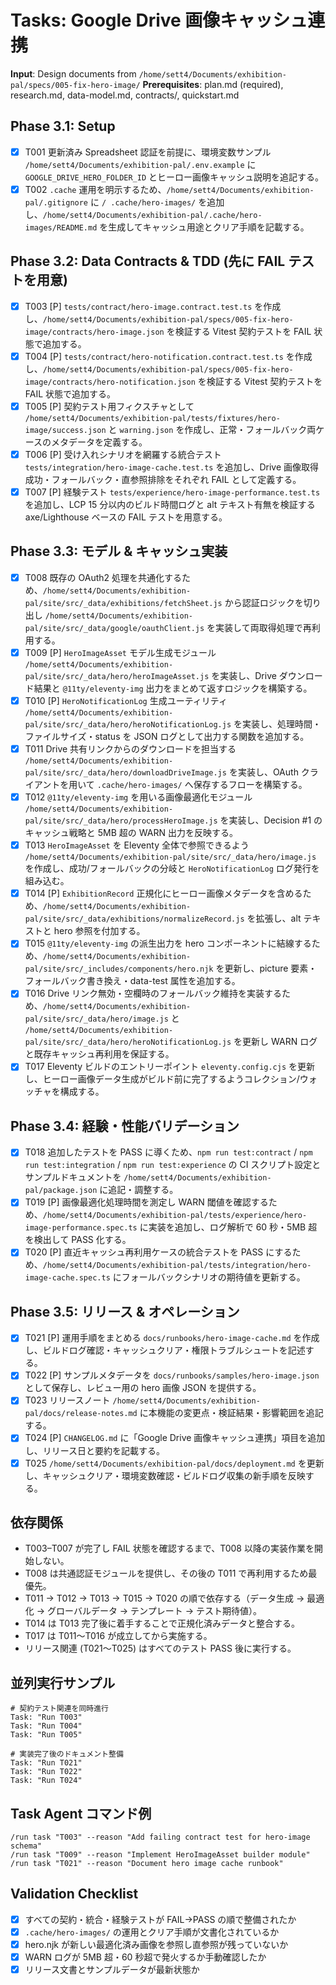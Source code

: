 # Tasks: Google Drive 画像キャッシュ連携

**Input**: Design documents from `/home/sett4/Documents/exhibition-pal/specs/005-fix-hero-image/`
**Prerequisites**: plan.md (required), research.md, data-model.md, contracts/, quickstart.md

## Phase 3.1: Setup
- [x] T001 更新済み Spreadsheet 認証を前提に、環境変数サンプル `/home/sett4/Documents/exhibition-pal/.env.example` に `GOOGLE_DRIVE_HERO_FOLDER_ID` とヒーロー画像キャッシュ説明を追記する。
- [x] T002 `.cache` 運用を明示するため、`/home/sett4/Documents/exhibition-pal/.gitignore` に `/ .cache/hero-images/` を追加し、`/home/sett4/Documents/exhibition-pal/.cache/hero-images/README.md` を生成してキャッシュ用途とクリア手順を記載する。

## Phase 3.2: Data Contracts & TDD (先に FAIL テストを用意)
- [x] T003 [P] `tests/contract/hero-image.contract.test.ts` を作成し、`/home/sett4/Documents/exhibition-pal/specs/005-fix-hero-image/contracts/hero-image.json` を検証する Vitest 契約テストを FAIL 状態で追加する。
- [x] T004 [P] `tests/contract/hero-notification.contract.test.ts` を作成し、`/home/sett4/Documents/exhibition-pal/specs/005-fix-hero-image/contracts/hero-notification.json` を検証する Vitest 契約テストを FAIL 状態で追加する。
- [x] T005 [P] 契約テスト用フィクスチャとして `/home/sett4/Documents/exhibition-pal/tests/fixtures/hero-image/success.json` と `warning.json` を作成し、正常・フォールバック両ケースのメタデータを定義する。
- [x] T006 [P] 受け入れシナリオを網羅する統合テスト `tests/integration/hero-image-cache.test.ts` を追加し、Drive 画像取得成功・フォールバック・直参照排除をそれぞれ FAIL として定義する。
- [x] T007 [P] 経験テスト `tests/experience/hero-image-performance.test.ts` を追加し、LCP 15 分以内のビルド時間ログと alt テキスト有無を検証する axe/Lighthouse ベースの FAIL テストを用意する。

## Phase 3.3: モデル & キャッシュ実装
- [x] T008 既存の OAuth2 処理を共通化するため、`/home/sett4/Documents/exhibition-pal/site/src/_data/exhibitions/fetchSheet.js` から認証ロジックを切り出し `/home/sett4/Documents/exhibition-pal/site/src/_data/google/oauthClient.js` を実装して両取得処理で再利用する。
- [x] T009 [P] `HeroImageAsset` モデル生成モジュール `/home/sett4/Documents/exhibition-pal/site/src/_data/hero/heroImageAsset.js` を実装し、Drive ダウンロード結果と `@11ty/eleventy-img` 出力をまとめて返すロジックを構築する。
- [x] T010 [P] `HeroNotificationLog` 生成ユーティリティ `/home/sett4/Documents/exhibition-pal/site/src/_data/hero/heroNotificationLog.js` を実装し、処理時間・ファイルサイズ・status を JSON ログとして出力する関数を追加する。
- [x] T011 Drive 共有リンクからのダウンロードを担当する `/home/sett4/Documents/exhibition-pal/site/src/_data/hero/downloadDriveImage.js` を実装し、OAuth クライアントを用いて `.cache/hero-images/` へ保存するフローを構築する。
- [x] T012 `@11ty/eleventy-img` を用いる画像最適化モジュール `/home/sett4/Documents/exhibition-pal/site/src/_data/hero/processHeroImage.js` を実装し、Decision #1 のキャッシュ戦略と 5MB 超の WARN 出力を反映する。
- [x] T013 `HeroImageAsset` を Eleventy 全体で参照できるよう `/home/sett4/Documents/exhibition-pal/site/src/_data/hero/image.js` を作成し、成功/フォールバックの分岐と `HeroNotificationLog` ログ発行を組み込む。
- [x] T014 [P] `ExhibitionRecord` 正規化にヒーロー画像メタデータを含めるため、`/home/sett4/Documents/exhibition-pal/site/src/_data/exhibitions/normalizeRecord.js` を拡張し、alt テキストと hero 参照を付加する。
- [x] T015 `@11ty/eleventy-img` の派生出力を hero コンポーネントに結線するため、`/home/sett4/Documents/exhibition-pal/site/src/_includes/components/hero.njk` を更新し、picture 要素・フォールバック書き換え・data-test 属性を追加する。
- [x] T016 Drive リンク無効・空欄時のフォールバック維持を実装するため、`/home/sett4/Documents/exhibition-pal/site/src/_data/hero/image.js` と `/home/sett4/Documents/exhibition-pal/site/src/_data/hero/heroNotificationLog.js` を更新し WARN ログと既存キャッシュ再利用を保証する。
- [x] T017 Eleventy ビルドのエントリーポイント `eleventy.config.cjs` を更新し、ヒーロー画像データ生成がビルド前に完了するようコレクション/ウォッチャを構成する。

## Phase 3.4: 経験・性能バリデーション
- [x] T018 追加したテストを PASS に導くため、`npm run test:contract` / `npm run test:integration` / `npm run test:experience` の CI スクリプト設定とサンプルドキュメントを `/home/sett4/Documents/exhibition-pal/package.json` に追記・調整する。
- [x] T019 [P] 画像最適化処理時間を測定し WARN 閾値を確認するため、`/home/sett4/Documents/exhibition-pal/tests/experience/hero-image-performance.spec.ts` に実装を追加し、ログ解析で 60 秒・5MB 超を検出して PASS 化する。
- [x] T020 [P] 直近キャッシュ再利用ケースの統合テストを PASS にするため、`/home/sett4/Documents/exhibition-pal/tests/integration/hero-image-cache.spec.ts` にフォールバックシナリオの期待値を更新する。

## Phase 3.5: リリース & オペレーション
- [x] T021 [P] 運用手順をまとめる `docs/runbooks/hero-image-cache.md` を作成し、ビルドログ確認・キャッシュクリア・権限トラブルシュートを記述する。
- [x] T022 [P] サンプルメタデータを `docs/runbooks/samples/hero-image.json` として保存し、レビュー用の hero 画像 JSON を提供する。
- [x] T023 リリースノート `/home/sett4/Documents/exhibition-pal/docs/release-notes.md` に本機能の変更点・検証結果・影響範囲を追記する。
- [x] T024 [P] `CHANGELOG.md` に「Google Drive 画像キャッシュ連携」項目を追加し、リリース日と要約を記載する。
- [x] T025 `/home/sett4/Documents/exhibition-pal/docs/deployment.md` を更新し、キャッシュクリア・環境変数確認・ビルドログ収集の新手順を反映する。

## 依存関係
- T003–T007 が完了し FAIL 状態を確認するまで、T008 以降の実装作業を開始しない。
- T008 は共通認証モジュールを提供し、その後の T011 で再利用するため最優先。
- T011 → T012 → T013 → T015 → T020 の順で依存する（データ生成 → 最適化 → グローバルデータ → テンプレート → テスト期待値）。
- T014 は T013 完了後に着手することで正規化済みデータと整合する。
- T017 は T011〜T016 が成立してから実施する。
- リリース関連 (T021〜T025) はすべてのテスト PASS 後に実行する。

## 並列実行サンプル
```
# 契約テスト関連を同時進行
Task: "Run T003"
Task: "Run T004"
Task: "Run T005"

# 実装完了後のドキュメント整備
Task: "Run T021"
Task: "Run T022"
Task: "Run T024"
```

## Task Agent コマンド例
```
/run task "T003" --reason "Add failing contract test for hero-image schema"
/run task "T009" --reason "Implement HeroImageAsset builder module"
/run task "T021" --reason "Document hero image cache runbook"
```

## Validation Checklist
- [x] すべての契約・統合・経験テストが FAIL→PASS の順で整備されたか
- [x] `.cache/hero-images/` の運用とクリア手順が文書化されているか
- [x] hero.njk が新しい最適化済み画像を参照し直参照が残っていないか
- [x] WARN ログが 5MB 超・60 秒超で発火するか手動確認したか
- [x] リリース文書とサンプルデータが最新状態か
